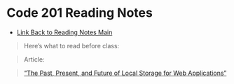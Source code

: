 # Code 201 Reading Notes

* [Link Back to Reading Notes Main](https://pale-crusader.github.io/reading-notes)


> Here’s what to read before class:

> Article:

> [“The Past, Present, and Future of Local Storage for Web Applications”](http://diveinto.html5doctor.com/storage.html)

